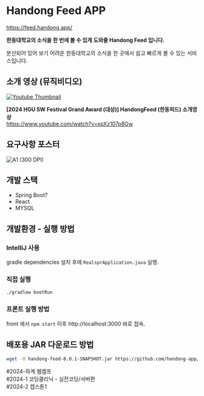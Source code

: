 # Handong Feed APP

https://feed.handong.app/

**한동대학교의 소식을 한 번에 볼 수 있게 도와줄 Handong Feed 입니다.**

분산되어 있어 보기 어려운 한동대학교의 소식을 한 곳에서 쉽고 빠르게 볼 수 있는 서비스입니다.

## 소개 영상 (뮤직비디오)

[![Youtube Thumbnail](https://github.com/user-attachments/assets/6ccf2f32-92cf-4c2f-bf03-42fe7b456646)](https://www.youtube.com/watch?v=xpXz107p8Gw)

**[2024 HGU SW Festival Grand Award (대상)] HandongFeed (한동피드) 소개영상**  
https://www.youtube.com/watch?v=xpXz107p8Gw

## 요구사항 포스터

![A1 (300 DPI)](https://github.com/user-attachments/assets/fa1754a5-933e-4e82-bafc-d9a935b69d11)

## 개발 스택

- Spring Boot?
- React
- MYSQL

## 개발환경 - 실행 방법

### IntelliJ 사용

gradle dependencies 설치 후에 `RealsprApplication.java` 실행.

### 직접 실행

```sh
./gradlew bootRun
```

### 프론트 실행 방법

front 에서 `npm start` 이후 http://localhost:3000 바로 접속.

## 배포용 JAR 다운로드 방법

```sh
wget -O handong-feed-0.0.1-SNAPSHOT.jar https://github.com/handong-app/handong-feed-app/releases/latest/download/handong-feed-0.0.1-SNAPSHOT.jar
```

#2024-하계 웹캠프  
#2024-1 코딩클리닉 - 실전코딩/서버편  
#2024-2 캡스톤1
